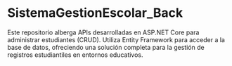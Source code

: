 # SistemaGestionEscolar_Back
Este repositorio alberga APIs desarrolladas en ASP.NET Core para administrar estudiantes (CRUD). Utiliza Entity Framework para acceder a la base de datos, ofreciendo una solución completa para la gestión de registros estudiantiles en entornos educativos.
